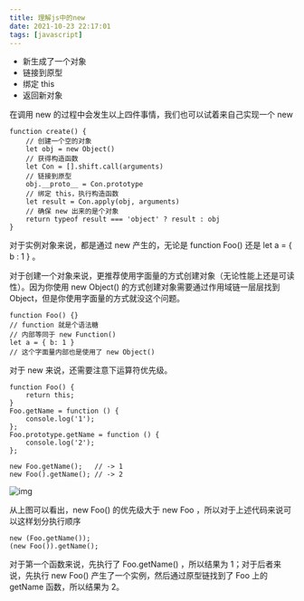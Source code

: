 ```yaml
---
title: 理解js中的new
date: 2021-10-23 22:17:01
tags: [javascript]
---
```


*  新生成了一个对象
*  链接到原型
*  绑定 this
*  返回新对象

在调用 new 的过程中会发生以上四件事情，我们也可以试着来自己实现一个 new

```
function create() {
    // 创建一个空的对象
    let obj = new Object()
    // 获得构造函数
    let Con = [].shift.call(arguments)
    // 链接到原型
    obj.__proto__ = Con.prototype
    // 绑定 this，执行构造函数
    let result = Con.apply(obj, arguments)
    // 确保 new 出来的是个对象
    return typeof result === 'object' ? result : obj
}

```

<!--more-->

对于实例对象来说，都是通过 new 产生的，无论是 function Foo() 还是 let a = { b : 1 } 。

对于创建一个对象来说，更推荐使用字面量的方式创建对象（无论性能上还是可读性）。因为你使用 new Object() 的方式创建对象需要通过作用域链一层层找到 Object，但是你使用字面量的方式就没这个问题。
```
function Foo() {}
// function 就是个语法糖
// 内部等同于 new Function()
let a = { b: 1 }
// 这个字面量内部也是使用了 new Object()
```
对于 new 来说，还需要注意下运算符优先级。
```
function Foo() {
    return this;
}
Foo.getName = function () {
    console.log('1');
};
Foo.prototype.getName = function () {
    console.log('2');
};

new Foo.getName();   // -> 1
new Foo().getName(); // -> 2

```
![img](https://cdn.leheavengame.com/jue/images/2706b040-6ad9-11ec-8ee3-f3ac29f825e3.jpg)

从上图可以看出，new Foo() 的优先级大于 new Foo ，所以对于上述代码来说可以这样划分执行顺序

```
new (Foo.getName());
(new Foo()).getName();
```
对于第一个函数来说，先执行了 Foo.getName() ，所以结果为 1；对于后者来说，先执行 new Foo() 产生了一个实例，然后通过原型链找到了 Foo 上的 getName 函数，所以结果为 2。
